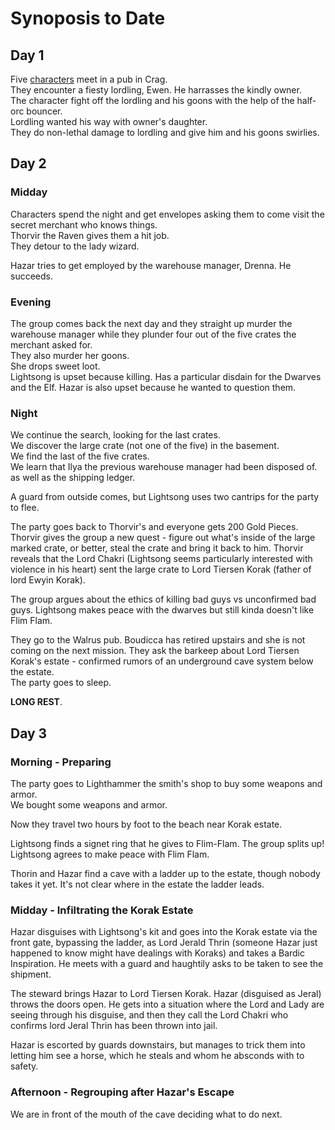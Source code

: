 # Synoposis to Date

## Day 1  

Five [characters](./campaign_2024_characters.md) meet in a pub in Crag.  
They encounter a fiesty lordling, Ewen. 
He harrasses the kindly owner.  
The character fight off the lordling and his goons with the help of the half-orc bouncer.  
Lordling wanted his way with owner's daughter.  
They do non-lethal damage to lordling and give him and his goons swirlies.  

## Day 2

### Midday

Characters spend the night and get envelopes asking them to come visit the secret merchant who knows things.  
Thorvir the Raven gives them a hit job.  
They detour to the lady wizard.  

Hazar tries to get employed by the warehouse manager, Drenna.
He succeeds.

### Evening
The group comes back the next day and they straight up murder the warehouse manager while they plunder four out of the five crates the merchant asked for.  
They also murder her goons.  
She drops sweet loot.   
Lightsong is upset because killing. Has a particular disdain for the Dwarves and the Elf.
Hazar is also upset because he wanted to question them.  

### Night
We continue the search, looking for the last crates.  
We discover the large crate (not one of the five) in the basement.  
We find the last of the five crates.  
We learn that Ilya the previous warehouse manager had been disposed of. as well as the shipping ledger.

A guard from outside comes, but Lightsong uses two cantrips for the party to flee.

The party goes back to Thorvir's and everyone gets 200 Gold Pieces. Thorvir gives the group a new quest - figure out what's inside of the large marked crate, or better, steal the crate and bring it back to him. Thorvir reveals that the Lord Chakri (Lightsong seems particularly interested with violence in his heart) sent the large crate to Lord Tiersen Korak (father of lord Ewyin Korak). 

The group argues about the ethics of killing bad guys vs unconfirmed bad guys.
Lightsong makes peace with the dwarves but still kinda doesn't like Flim Flam.

They go to the Walrus pub. Boudicca has retired upstairs and she is not coming on the next mission.
They ask the barkeep about Lord Tiersen Korak's estate - confirmed rumors of an underground cave system below the estate.  
The party goes to sleep.

__LONG REST__.

## Day 3

### Morning - Preparing

The party goes to Lighthammer the smith's shop to buy some weapons and armor.  
We bought some weapons and armor. 

Now they travel two hours by foot to the beach near Korak estate.

Lightsong finds a signet ring that he gives to Flim-Flam.
The group splits up! Lightsong agrees to make peace with Flim Flam.

Thorin and Hazar find a cave with a ladder up to the estate, though nobody takes it yet. It's not clear where in the estate the ladder leads.


### Midday - Infiltrating the Korak Estate

Hazar disguises with Lightsong's kit and goes into the Korak estate via the front gate, bypassing the ladder, as Lord Jerald Thrin (someone Hazar just happened to know might have dealings with Koraks) and takes a Bardic Inspiration.
He meets with a guard and haughtily asks to be taken to see the shipment.

The steward brings Hazar to Lord Tiersen Korak. 
Hazar (disguised as Jeral) throws the doors open.
He gets into a situation where the Lord and Lady are seeing through his disguise, and then they call the Lord Chakri who confirms lord Jeral Thrin has been thrown into jail.

Hazar is escorted by guards downstairs, but manages to trick them into letting him see a horse, which he steals and whom he absconds with to safety.

### Afternoon - Regrouping after Hazar's Escape

We are in front of the mouth of the cave deciding what to do next.